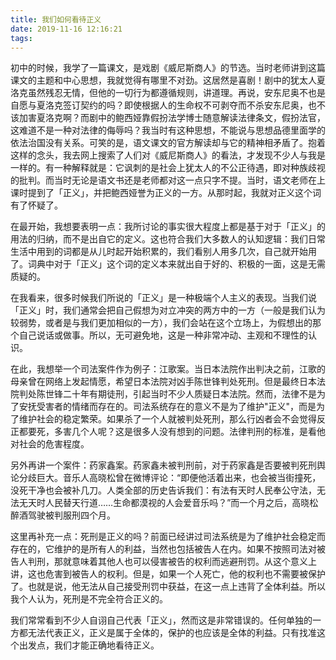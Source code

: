 ```yaml
---
title: 我们如何看待正义
date: 2019-11-16 12:16:21
tags:
---
```


初中的时候，我学了一篇课文，是戏剧《威尼斯商人》的节选。当时老师讲到这篇课文的主题和中心思想，我就觉得有哪里不对劲。这居然是喜剧！剧中的犹太人夏洛克虽然残忍无情，但他的一切行为都遵循规则，讲道理。再说，安东尼奥不也是自愿与夏洛克签订契约的吗？即使根据人的生命权不可剥夺而不杀安东尼奥，也不该加害夏洛克啊？而剧中的鲍西娅靠假扮法学博士随意解读法律条文，假扮法官，这难道不是一种对法律的侮辱吗？我当时有这种思想，不能说与思想品德里面学的依法治国没有关系。可笑的是，语文课文的官方解读却与它的精神相矛盾了。抱着这样的念头，我去网上搜索了人们对《威尼斯商人》的看法，才发现不少人与我是一样的。有一种解释就是：它讽刺的是社会上犹太人的不公正待遇，即对种族歧视的批判。而当时无论是语文书还是老师都对这一点只字不提。当时，语文老师在上课时提到了「正义」，并把鲍西娅誉为正义的一方。从那时起，我就对正义这个词有了怀疑了。

在最开始，我想要表明一点：我所讨论的事实很大程度上都是基于对于「正义」的用法的归纳，而不是出自它的定义。这也符合我们大多数人的认知逻辑：我们日常生活中用到的词都是从儿时起开始积累的，我们看别人用多几次，自己就开始用了。词典中对于「正义」这个词的定义本来就出自于好的、积极的一面，这是无需质疑的。

在我看来，很多时候我们所说的「正义」是一种极端个人主义的表现。当我们说「正义」时，我们通常会把自己假想为对立冲突的两方中的一方（一般是我们认为较弱势，或者是与我们更加相似的一方），我们会站在这个立场上，为假想出的那个自己说话或做事。所以，无可避免地，这是一种非常冲动、主观和不理性的认识。

在此，我想举一个司法案件作为例子：江歌案。当日本法院作出判决之前，江歌的母亲曾在网络上发起情愿，希望日本法院对凶手陈世锋判处死刑。但是最终日本法院判处陈世锋二十年有期徒刑，引起当时不少人质疑日本法院。然而，法律不是为了安抚受害者的情绪而存在的。司法系统存在的意义不是为了维护"正义"，而是为了维护社会的稳定繁荣。如果杀了一个人就被判处死刑，那么行凶者会不会觉得反正都要死，多害几个人呢？这是很多人没有想到的问题。法律判刑的标准，是看他对社会的危害程度。

另外再讲一个案件：药家鑫案。药家鑫未被判刑前，对于药家鑫是否要被判死刑舆论分歧巨大。音乐人高晓松曾在微博评论：“即便他活着出来，也会被当街撞死，没死干净也会被补几刀。人类全部的历史告诉我们：有法有天时人民奉公守法，无法无天时人民替天行道……生命都漠视的人会爱音乐吗？”而一个月之后，高晓松醉酒驾驶被判服刑四个月。

这里再补充一点：死刑是正义的吗？前面已经讲过司法系统是为了维护社会稳定而存在的，它维护的是所有人的利益，当然也包括被告人在内。如果不按照司法对被告人判刑，那就意味着其他人也可以侵害被告的权利而逃避刑罚。从这个意义上讲，这也危害到被告人的权利。但是，如果一个人死亡，他的权利也不需要被保护了。也就是说，他无法从自己接受刑罚中获益，在这一点上违背了全体利益。所以我个人认为，死刑是不完全符合正义的。

我们常常看到不少人自诩自己代表「正义」，然而这是非常错误的。任何单独的一方都无法代表正义，正义是属于全体的，保护的也应该是全体的利益。只有找准这个出发点，我们才能正确地看待正义。